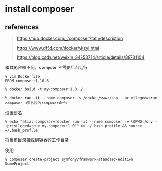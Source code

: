 # install composer

## references

> https://hub.docker.com/_/composer?tab=description
>
> https://www.df5d.com/docker/ykzyi.html
>
> https://blog.csdn.net/weixin_34353714/article/details/88731104

和其他容器不同，compser 不需要后台运行

```
% vim Dockerfile
FROM composer:1.10.6

% docker build -t my-composer:1.0 ./
```

```
% docker run -it --name composer -v /docker/www:/app --privileged=true composer <要执行的composer命令>
```

设置别名

```
% echo "alias composer='docker run -it --name composer -v \$PWD:/srv --privileged=true my-composer:1.0'" >> ~/.bash_profile && source ~/.bash_profile
```

将当前目录挂载到容器的工作目录

使用

```
% composer create-project symfony/framwork-standard-edition SomeProject
```

